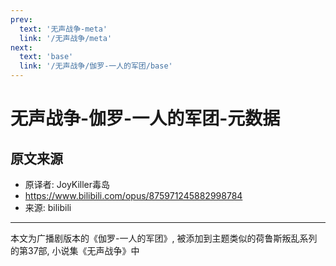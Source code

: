 ```yaml
---
prev:
  text: '无声战争-meta'
  link: '/无声战争/meta'
next:
  text: 'base'
  link: '/无声战争/伽罗-一人的军团/base'
---
```


# 无声战争-伽罗-一人的军团-元数据

## 原文来源

+ 原译者: JoyKiller毒岛
+ <https://www.bilibili.com/opus/875971245882998784>
+ 来源: bilibili

--------

本文为广播剧版本的《伽罗-一人的军团》, 被添加到主题类似的荷鲁斯叛乱系列的第37部, 小说集《无声战争》中

